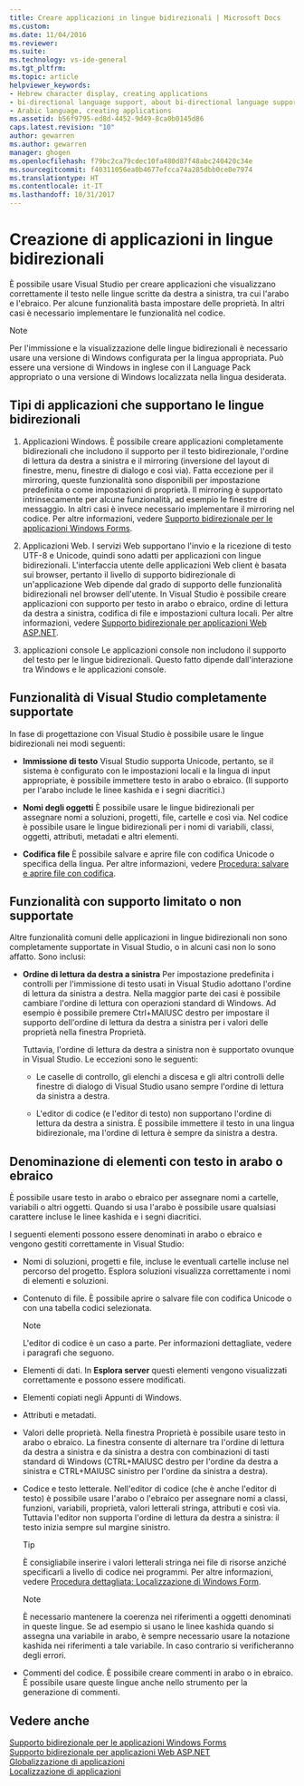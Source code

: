 ```yaml
---
title: Creare applicazioni in lingue bidirezionali | Microsoft Docs
ms.custom: 
ms.date: 11/04/2016
ms.reviewer: 
ms.suite: 
ms.technology: vs-ide-general
ms.tgt_pltfrm: 
ms.topic: article
helpviewer_keywords:
- Hebrew character display, creating applications
- bi-directional language support, about bi-directional language support
- Arabic language, creating applications
ms.assetid: b56f9795-ed8d-4452-9d49-8ca0b0145d86
caps.latest.revision: "10"
author: gewarren
ms.author: gewarren
manager: ghogen
ms.openlocfilehash: f79bc2ca79cdec10fa480d87f48abc240420c34e
ms.sourcegitcommit: f40311056ea0b4677efcca74a285dbb0ce0e7974
ms.translationtype: HT
ms.contentlocale: it-IT
ms.lasthandoff: 10/31/2017
---
```

# <a name="creating-applications-in-bi-directional-languages"></a>Creazione di applicazioni in lingue bidirezionali
È possibile usare Visual Studio per creare applicazioni che visualizzano correttamente il testo nelle lingue scritte da destra a sinistra, tra cui l'arabo e l'ebraico. Per alcune funzionalità basta impostare delle proprietà. In altri casi è necessario implementare le funzionalità nel codice.  
  
> [!NOTE]
>  Per l'immissione e la visualizzazione delle lingue bidirezionali è necessario usare una versione di Windows configurata per la lingua appropriata. Può essere una versione di Windows in inglese con il Language Pack appropriato o una versione di Windows localizzata nella lingua desiderata.  
  
## <a name="types-of-application-that-support-bi-directional-languages"></a>Tipi di applicazioni che supportano le lingue bidirezionali  
  
1.  Applicazioni Windows. È possibile creare applicazioni completamente bidirezionali che includono il supporto per il testo bidirezionale, l'ordine di lettura da destra a sinistra e il mirroring (inversione del layout di finestre, menu, finestre di dialogo e così via). Fatta eccezione per il mirroring, queste funzionalità sono disponibili per impostazione predefinita o come impostazioni di proprietà. Il mirroring è supportato intrinsecamente per alcune funzionalità, ad esempio le finestre di messaggio. In altri casi è invece necessario implementare il mirroring nel codice. Per altre informazioni, vedere [Supporto bidirezionale per le applicazioni Windows Forms](http://msdn.microsoft.com/Library/7b622fa4-f390-4e4d-b624-83a1917cccf2).  
  
2.  Applicazioni Web. I servizi Web supportano l'invio e la ricezione di testo UTF-8 e Unicode, quindi sono adatti per applicazioni con lingue bidirezionali. L'interfaccia utente delle applicazioni Web client è basata sui browser, pertanto il livello di supporto bidirezionale di un'applicazione Web dipende dal grado di supporto delle funzionalità bidirezionali nel browser dell'utente. In Visual Studio è possibile creare applicazioni con supporto per testo in arabo o ebraico, ordine di lettura da destra a sinistra, codifica di file e impostazioni cultura locali. Per altre informazioni, vedere [Supporto bidirezionale per applicazioni Web ASP.NET](http://msdn.microsoft.com/Library/5576f9b1-9b86-41ef-8354-092d366bcd03).  
  
3.  applicazioni console Le applicazioni console non includono il supporto del testo per le lingue bidirezionali. Questo fatto dipende dall'interazione tra Windows e le applicazioni console.  
  
## <a name="visual-studio-features-that-are-fully-supported"></a>Funzionalità di Visual Studio completamente supportate  
 In fase di progettazione con Visual Studio è possibile usare le lingue bidirezionali nei modi seguenti:  
  
-   **Immissione di testo** Visual Studio supporta Unicode, pertanto, se il sistema è configurato con le impostazioni locali e la lingua di input appropriate, è possibile immettere testo in arabo o ebraico. (Il supporto per l'arabo include le linee kashida e i segni diacritici.)  
  
-   **Nomi degli oggetti** È possibile usare le lingue bidirezionali per assegnare nomi a soluzioni, progetti, file, cartelle e così via. Nel codice è possibile usare le lingue bidirezionali per i nomi di variabili, classi, oggetti, attributi, metadati e altri elementi.  
  
-   **Codifica file** È possibile salvare e aprire file con codifica Unicode o specifica della lingua. Per altre informazioni, vedere [Procedura: salvare e aprire file con codifica](../ide/how-to-save-and-open-files-with-encoding.md).  
  
## <a name="features-with-limited-or-no-support"></a>Funzionalità con supporto limitato o non supportate  
 Altre funzionalità comuni delle applicazioni in lingue bidirezionali non sono completamente supportate in Visual Studio, o in alcuni casi non lo sono affatto. Sono inclusi:  
  
-   **Ordine di lettura da destra a sinistra** Per impostazione predefinita i controlli per l'immissione di testo usati in Visual Studio adottano l'ordine di lettura da sinistra a destra. Nella maggior parte dei casi è possibile cambiare l'ordine di lettura con operazioni standard di Windows. Ad esempio è possibile premere Ctrl+MAIUSC destro per impostare il supporto dell'ordine di lettura da destra a sinistra per i valori delle proprietà nella finestra Proprietà.  
  
     Tuttavia, l'ordine di lettura da destra a sinistra non è supportato ovunque in Visual Studio. Le eccezioni sono le seguenti:  
  
    -   Le caselle di controllo, gli elenchi a discesa e gli altri controlli delle finestre di dialogo di Visual Studio usano sempre l'ordine di lettura da sinistra a destra.  
  
    -   L'editor di codice (e l'editor di testo) non supportano l'ordine di lettura da destra a sinistra. È possibile immettere il testo in una lingua bidirezionale, ma l'ordine di lettura è sempre da sinistra a destra.  
  
## <a name="naming-things-using-arabic-or-hebrew-text"></a>Denominazione di elementi con testo in arabo o ebraico  
 È possibile usare testo in arabo o ebraico per assegnare nomi a cartelle, variabili o altri oggetti. Quando si usa l'arabo è possibile usare qualsiasi carattere incluse le linee kashida e i segni diacritici.  
  
 I seguenti elementi possono essere denominati in arabo o ebraico e vengono gestiti correttamente in Visual Studio:  
  
-   Nomi di soluzioni, progetti e file, incluse le eventuali cartelle incluse nel percorso del progetto. Esplora soluzioni visualizza correttamente i nomi di elementi e soluzioni.  
  
-   Contenuto di file. È possibile aprire o salvare file con codifica Unicode o con una tabella codici selezionata.  
  
    > [!NOTE]
    >  L'editor di codice è un caso a parte. Per informazioni dettagliate, vedere i paragrafi che seguono.  
  
-   Elementi di dati. In **Esplora server** questi elementi vengono visualizzati correttamente e possono essere modificati.  
  
-   Elementi copiati negli Appunti di Windows.  
  
-   Attributi e metadati.  
  
-   Valori delle proprietà. Nella finestra Proprietà è possibile usare testo in arabo o ebraico. La finestra consente di alternare tra l'ordine di lettura da destra a sinistra e da sinistra a destra con combinazioni di tasti standard di Windows (CTRL+MAIUSC destro per l'ordine da destra a sinistra e CTRL+MAIUSC sinistro per l'ordine da sinistra a destra).  
  
-   Codice e testo letterale. Nell'editor di codice (che è anche l'editor di testo) è possibile usare l'arabo o l'ebraico per assegnare nomi a classi, funzioni, variabili, proprietà, valori letterali stringa, attributi e così via. Tuttavia l'editor non supporta l'ordine di lettura da destra a sinistra: il testo inizia sempre sul margine sinistro.  
  
    > [!TIP]
    >  È consigliabile inserire i valori letterali stringa nei file di risorse anziché specificarli a livello di codice nei programmi. Per altre informazioni, vedere [Procedura dettagliata: Localizzazione di Windows Form](http://msdn.microsoft.com/en-us/9a96220d-a19b-4de0-9f48-01e5d82679e5).  
  
    > [!NOTE]
    >  È necessario mantenere la coerenza nei riferimenti a oggetti denominati in queste lingue. Se ad esempio si usano le linee kashida quando si assegna una variabile in arabo, è sempre necessario usare la notazione kashida nei riferimenti a tale variabile. In caso contrario si verificheranno degli errori.  
  
-   Commenti del codice. È possibile creare commenti in arabo o in ebraico. È possibile usare queste lingue anche nello strumento per la generazione di commenti.  
  
## <a name="see-also"></a>Vedere anche  
 [Supporto bidirezionale per le applicazioni Windows Forms](http://msdn.microsoft.com/Library/7b622fa4-f390-4e4d-b624-83a1917cccf2)   
 [Supporto bidirezionale per applicazioni Web ASP.NET](http://msdn.microsoft.com/Library/5576f9b1-9b86-41ef-8354-092d366bcd03)   
 [Globalizzazione di applicazioni](../ide/globalizing-applications.md)   
 [Localizzazione di applicazioni](../ide/localizing-applications.md)